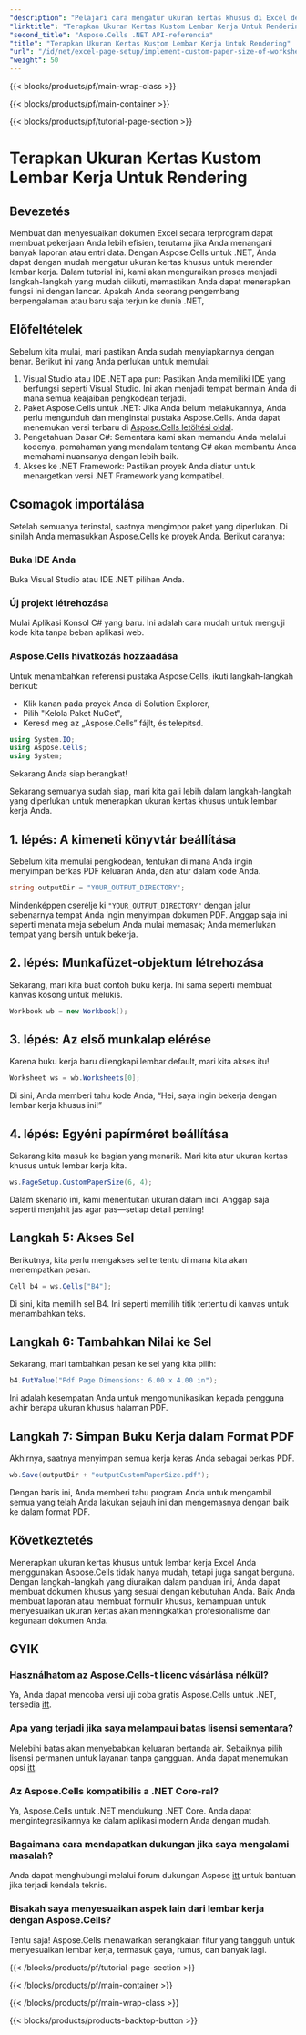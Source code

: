 ```yaml
---
"description": "Pelajari cara mengatur ukuran kertas khusus di Excel dengan Aspose.Cells untuk .NET. Panduan langkah demi langkah untuk membuat lembar kerja yang mudah."
"linktitle": "Terapkan Ukuran Kertas Kustom Lembar Kerja Untuk Rendering"
"second_title": "Aspose.Cells .NET API-referencia"
"title": "Terapkan Ukuran Kertas Kustom Lembar Kerja Untuk Rendering"
"url": "/id/net/excel-page-setup/implement-custom-paper-size-of-worksheet-for-rendering/"
"weight": 50
---
```


{{< blocks/products/pf/main-wrap-class >}}

{{< blocks/products/pf/main-container >}}

{{< blocks/products/pf/tutorial-page-section >}}

# Terapkan Ukuran Kertas Kustom Lembar Kerja Untuk Rendering

## Bevezetés

Membuat dan menyesuaikan dokumen Excel secara terprogram dapat membuat pekerjaan Anda lebih efisien, terutama jika Anda menangani banyak laporan atau entri data. Dengan Aspose.Cells untuk .NET, Anda dapat dengan mudah mengatur ukuran kertas khusus untuk merender lembar kerja. Dalam tutorial ini, kami akan menguraikan proses menjadi langkah-langkah yang mudah diikuti, memastikan Anda dapat menerapkan fungsi ini dengan lancar. Apakah Anda seorang pengembang berpengalaman atau baru saja terjun ke dunia .NET,

## Előfeltételek

Sebelum kita mulai, mari pastikan Anda sudah menyiapkannya dengan benar. Berikut ini yang Anda perlukan untuk memulai:

1. Visual Studio atau IDE .NET apa pun: Pastikan Anda memiliki IDE yang berfungsi seperti Visual Studio. Ini akan menjadi tempat bermain Anda di mana semua keajaiban pengkodean terjadi.
2. Paket Aspose.Cells untuk .NET: Jika Anda belum melakukannya, Anda perlu mengunduh dan menginstal pustaka Aspose.Cells. Anda dapat menemukan versi terbaru di [Aspose.Cells letöltési oldal](https://releases.aspose.com/cells/net/).
3. Pengetahuan Dasar C#: Sementara kami akan memandu Anda melalui kodenya, pemahaman yang mendalam tentang C# akan membantu Anda memahami nuansanya dengan lebih baik.
4. Akses ke .NET Framework: Pastikan proyek Anda diatur untuk menargetkan versi .NET Framework yang kompatibel.

## Csomagok importálása

Setelah semuanya terinstal, saatnya mengimpor paket yang diperlukan. Di sinilah Anda memasukkan Aspose.Cells ke proyek Anda. Berikut caranya:

### Buka IDE Anda

Buka Visual Studio atau IDE .NET pilihan Anda.

### Új projekt létrehozása

Mulai Aplikasi Konsol C# yang baru. Ini adalah cara mudah untuk menguji kode kita tanpa beban aplikasi web.

### Aspose.Cells hivatkozás hozzáadása

Untuk menambahkan referensi pustaka Aspose.Cells, ikuti langkah-langkah berikut:
- Klik kanan pada proyek Anda di Solution Explorer,
- Pilih "Kelola Paket NuGet",
- Keresd meg az „Aspose.Cells” fájlt, és telepítsd.

```csharp
using System.IO;
using Aspose.Cells;
using System;
```

Sekarang Anda siap berangkat!

Sekarang semuanya sudah siap, mari kita gali lebih dalam langkah-langkah yang diperlukan untuk menerapkan ukuran kertas khusus untuk lembar kerja Anda. 

## 1. lépés: A kimeneti könyvtár beállítása

Sebelum kita memulai pengkodean, tentukan di mana Anda ingin menyimpan berkas PDF keluaran Anda, dan atur dalam kode Anda.

```csharp
string outputDir = "YOUR_OUTPUT_DIRECTORY";
```

Mindenképpen cserélje ki `"YOUR_OUTPUT_DIRECTORY"` dengan jalur sebenarnya tempat Anda ingin menyimpan dokumen PDF. Anggap saja ini seperti menata meja sebelum Anda mulai memasak; Anda memerlukan tempat yang bersih untuk bekerja.

## 2. lépés: Munkafüzet-objektum létrehozása

Sekarang, mari kita buat contoh buku kerja. Ini sama seperti membuat kanvas kosong untuk melukis.

```csharp
Workbook wb = new Workbook();
```

## 3. lépés: Az első munkalap elérése

Karena buku kerja baru dilengkapi lembar default, mari kita akses itu! 

```csharp
Worksheet ws = wb.Worksheets[0];
```

Di sini, Anda memberi tahu kode Anda, “Hei, saya ingin bekerja dengan lembar kerja khusus ini!” 

## 4. lépés: Egyéni papírméret beállítása

Sekarang kita masuk ke bagian yang menarik. Mari kita atur ukuran kertas khusus untuk lembar kerja kita.

```csharp
ws.PageSetup.CustomPaperSize(6, 4);
```

Dalam skenario ini, kami menentukan ukuran dalam inci. Anggap saja seperti menjahit jas agar pas—setiap detail penting!

## Langkah 5: Akses Sel

Berikutnya, kita perlu mengakses sel tertentu di mana kita akan menempatkan pesan. 

```csharp
Cell b4 = ws.Cells["B4"];
```

Di sini, kita memilih sel B4. Ini seperti memilih titik tertentu di kanvas untuk menambahkan teks.

## Langkah 6: Tambahkan Nilai ke Sel

Sekarang, mari tambahkan pesan ke sel yang kita pilih:

```csharp
b4.PutValue("Pdf Page Dimensions: 6.00 x 4.00 in");
```

Ini adalah kesempatan Anda untuk mengomunikasikan kepada pengguna akhir berapa ukuran khusus halaman PDF.

## Langkah 7: Simpan Buku Kerja dalam Format PDF

Akhirnya, saatnya menyimpan semua kerja keras Anda sebagai berkas PDF.

```csharp
wb.Save(outputDir + "outputCustomPaperSize.pdf");
```

Dengan baris ini, Anda memberi tahu program Anda untuk mengambil semua yang telah Anda lakukan sejauh ini dan mengemasnya dengan baik ke dalam format PDF.

## Következtetés

Menerapkan ukuran kertas khusus untuk lembar kerja Excel Anda menggunakan Aspose.Cells tidak hanya mudah, tetapi juga sangat berguna. Dengan langkah-langkah yang diuraikan dalam panduan ini, Anda dapat membuat dokumen khusus yang sesuai dengan kebutuhan Anda. Baik Anda membuat laporan atau membuat formulir khusus, kemampuan untuk menyesuaikan ukuran kertas akan meningkatkan profesionalisme dan kegunaan dokumen Anda. 

## GYIK

### Használhatom az Aspose.Cells-t licenc vásárlása nélkül?
Ya, Anda dapat mencoba versi uji coba gratis Aspose.Cells untuk .NET, tersedia [itt](https://releases.aspose.com/).

### Apa yang terjadi jika saya melampaui batas lisensi sementara?
Melebihi batas akan menyebabkan keluaran bertanda air. Sebaiknya pilih lisensi permanen untuk layanan tanpa gangguan. Anda dapat menemukan opsi [itt](https://purchase.aspose.com/buy).

### Az Aspose.Cells kompatibilis a .NET Core-ral?
Ya, Aspose.Cells untuk .NET mendukung .NET Core. Anda dapat mengintegrasikannya ke dalam aplikasi modern Anda dengan mudah.

### Bagaimana cara mendapatkan dukungan jika saya mengalami masalah?
Anda dapat menghubungi melalui forum dukungan Aspose [itt](https://forum.aspose.com/c/cells/9) untuk bantuan jika terjadi kendala teknis.

### Bisakah saya menyesuaikan aspek lain dari lembar kerja dengan Aspose.Cells?
Tentu saja! Aspose.Cells menawarkan serangkaian fitur yang tangguh untuk menyesuaikan lembar kerja, termasuk gaya, rumus, dan banyak lagi.

{{< /blocks/products/pf/tutorial-page-section >}}

{{< /blocks/products/pf/main-container >}}

{{< /blocks/products/pf/main-wrap-class >}}

{{< blocks/products/products-backtop-button >}}